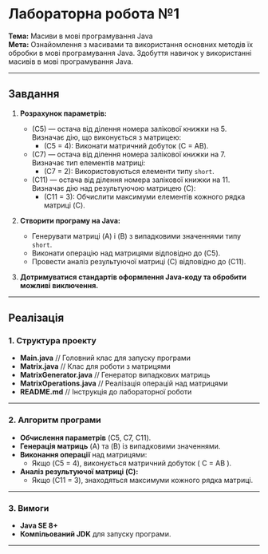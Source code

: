 # Лабораторна робота №1
**Тема:** Масиви в мові програмування Java  
**Мета:** Ознайомлення з масивами та використання основних методів їх обробки в мові програмування Java. Здобуття навичок у використанні масивів в мові програмування Java.

---

## Завдання
1. **Розрахунок параметрів:**
    - (С5) — остача від ділення номера залікової книжки на 5. Визначає дію, що виконується з матрицею:
        - (C5 = 4): Виконати матричний добуток (C = AB).
    - (C7) — остача від ділення номера залікової книжки на 7. Визначає тип елементів матриці:
        - (C7 = 2): Використовуються елементи типу `short`.
    - (C11) — остача від ділення номера залікової книжки на 11. Визначає дію над результуючою матрицею (C):
        - (C11 = 3): Обчислити максимуми елементів кожного рядка матриці (C).

2. **Створити програму на Java:**
    - Генерувати матриці (A) і (B) з випадковими значеннями типу `short`.
    - Виконати операцію над матрицями відповідно до (C5).
    - Провести аналіз результуючої матриці (C) відповідно до (C11).

3. **Дотримуватися стандартів оформлення Java-коду та обробити можливі виключення.**

---

## Реалізація
### 1. Структура проекту
 - **Main.java** // Головний клас для запуску програми
 - **Matrix.java** // Клас для роботи з матрицями 
 - **MatrixGenerator.java** // Генератор випадкових матриць  
 - **MatrixOperations.java** // Реалізація операцій над матрицями
 - **README.md** // Інструкція до лабораторної роботи

---

### 2. Алгоритм програми
- **Обчислення параметрів** (C5, C7, C11).
- **Генерація матриць** (A) та (B) із випадковими значеннями.
- **Виконання операції** над матрицями:
    - Якщо (C5 = 4), виконується матричний добуток \( C = AB \).
- **Аналіз результуючої матриці (C):**
    - Якщо (C11 = 3), знаходяться максимуми кожного рядка матриці.

---

### 3. Вимоги
- **Java SE 8+**
- **Компільований JDK** для запуску програми.

---
